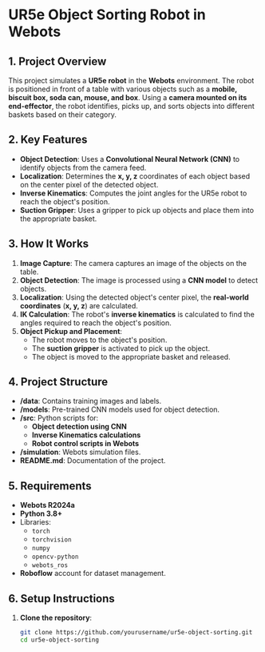 # UR5e Object Sorting Robot in Webots

## 1. Project Overview
This project simulates a **UR5e robot** in the **Webots** environment. The robot is positioned in front of a table with various objects such as a **mobile, biscuit box, soda can, mouse, and box**. Using a **camera mounted on its end-effector**, the robot identifies, picks up, and sorts objects into different baskets based on their category.

## 2. Key Features
- **Object Detection**: Uses a **Convolutional Neural Network (CNN)** to identify objects from the camera feed.
- **Localization**: Determines the **x, y, z** coordinates of each object based on the center pixel of the detected object.
- **Inverse Kinematics**: Computes the joint angles for the UR5e robot to reach the object's position.
- **Suction Gripper**: Uses a gripper to pick up objects and place them into the appropriate basket.

## 3. How It Works
1. **Image Capture**: The camera captures an image of the objects on the table.
2. **Object Detection**: The image is processed using a **CNN model** to detect objects.
3. **Localization**: Using the detected object's center pixel, the **real-world coordinates** (**x, y, z**) are calculated.
4. **IK Calculation**: The robot's **inverse kinematics** is calculated to find the angles required to reach the object's position.
5. **Object Pickup and Placement**:
   - The robot moves to the object's position.
   - The **suction gripper** is activated to pick up the object.
   - The object is moved to the appropriate basket and released.

## 4. Project Structure
- **/data**: Contains training images and labels.
- **/models**: Pre-trained CNN models used for object detection.
- **/src**: Python scripts for:
  - **Object detection using CNN**
  - **Inverse Kinematics calculations**
  - **Robot control scripts in Webots**
- **/simulation**: Webots simulation files.
- **README.md**: Documentation of the project.

## 5. Requirements
- **Webots R2024a**
- **Python 3.8+**
- Libraries:
  - `torch`
  - `torchvision`
  - `numpy`
  - `opencv-python`
  - `webots_ros`
- **Roboflow** account for dataset management.

## 6. Setup Instructions
1. **Clone the repository**:
   ```bash
   git clone https://github.com/yourusername/ur5e-object-sorting.git
   cd ur5e-object-sorting
